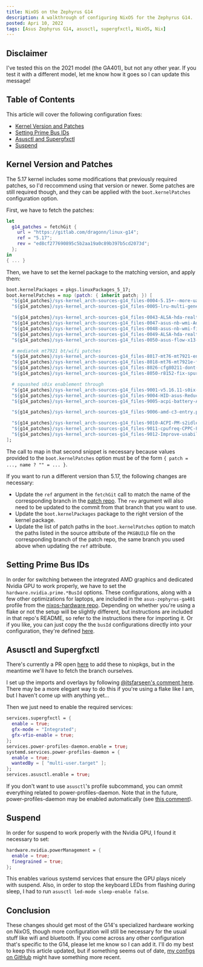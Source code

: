 ```yaml
---
title: NixOS on the Zephyrus G14
description: A walkthrough of configuring NixOS for the Zephyrus G14.
posted: Apri 10, 2022
tags: [Asus Zephyrus G14, asusctl, supergfxctl, NixOS, Nix]
---
```


## Disclaimer

I've tested this on the 2021 model (the GA401), but not any other year. If you test it with a different model, let me know how it goes so I can update this message!

## Table of Contents

This article will cover the following configuration fixes:

- [Kernel Version and Patches](#kernel-version-and-patches)
- [Setting Prime Bus IDs](setting-prime-bus-ids)
- [Asusctl and Supergfxctl](asusctl-and-supergfxctl)
- [Suspend](#suspend)

## Kernel Version and Patches

The 5.17 kernel includes some modifications that previously required patches, so I'd reccommend using that version or newer. Some patches are still required though, and they can be applied with the `boot.kernelPatches` configuration option.

First, we have to fetch the patches:

```nix
let
  g14_patches = fetchGit {
    url = "https://gitlab.com/dragonn/linux-g14";
    ref = "5.17";
    rev = "ed8cf277690895c5b2aa19a0c89b397b5cd2073d";
  };
in
{ ... }
```

Then, we have to set the kernel package to the matching version, and apply them:

```nix
boot.kernelPackages = pkgs.linuxPackages_5_17;
boot.kernelPatches = map (patch: { inherit patch; }) [
  "${g14_patches}/sys-kernel_arch-sources-g14_files-0004-5.15+--more-uarches-for-kernel.patch"
  "${g14_patches}/sys-kernel_arch-sources-g14_files-0005-lru-multi-generational.patch"

  "${g14_patches}/sys-kernel_arch-sources-g14_files-0043-ALSA-hda-realtek-Fix-speakers-not-working-on-Asus-Fl.patch"
  "${g14_patches}/sys-kernel_arch-sources-g14_files-0047-asus-nb-wmi-Add-tablet_mode_sw-lid-flip.patch"
  "${g14_patches}/sys-kernel_arch-sources-g14_files-0048-asus-nb-wmi-fix-tablet_mode_sw_int.patch"
  "${g14_patches}/sys-kernel_arch-sources-g14_files-0049-ALSA-hda-realtek-Add-quirk-for-ASUS-M16-GU603H.patch"
  "${g14_patches}/sys-kernel_arch-sources-g14_files-0050-asus-flow-x13-support_sw_tablet_mode.patch"

  # mediatek mt7921 bt/wifi patches
  "${g14_patches}/sys-kernel_arch-sources-g14_files-8017-mt76-mt7921-enable-VO-tx-aggregation.patch"
  "${g14_patches}/sys-kernel_arch-sources-g14_files-8018-mt76-mt7921e-fix-possible-probe-failure-after-reboot.patch"
  "${g14_patches}/sys-kernel_arch-sources-g14_files-8026-cfg80211-dont-WARN-if-a-self-managed-device.patch"
  "${g14_patches}/sys-kernel_arch-sources-g14_files-8050-r8152-fix-spurious-wakeups-from-s0i3.patch"

  # squashed s0ix enablement through
  "${g14_patches}/sys-kernel_arch-sources-g14_files-9001-v5.16.11-s0ix-patch-2022-02-23.patch"
  "${g14_patches}/sys-kernel_arch-sources-g14_files-9004-HID-asus-Reduce-object-size-by-consolidating-calls.patch"
  "${g14_patches}/sys-kernel_arch-sources-g14_files-9005-acpi-battery-Always-read-fresh-battery-state-on-update.patch"

  "${g14_patches}/sys-kernel_arch-sources-g14_files-9006-amd-c3-entry.patch"

  "${g14_patches}/sys-kernel_arch-sources-g14_files-9010-ACPI-PM-s2idle-Don-t-report-missing-devices-as-faili.patch"
  "${g14_patches}/sys-kernel_arch-sources-g14_files-9011-cpufreq-CPPC-Fix-performance-frequency-conversion.patch"
  "${g14_patches}/sys-kernel_arch-sources-g14_files-9012-Improve-usability-for-amd-pstate.patch"
];
```

The call to map in that second snippet is necessary because values provided to the `boot.kernelPatches` option must be of the form `{ patch = ..., name ? "" = ... }`.

If you want to run a different version than 5.17, the following changes are necessary:

- Update the `ref` argument in the `fetchGit` call to match the name of the corresponding branch in the [patch repo](https://gitlab.com/dragonn/linux-g14). The `rev` argument will also need to be updated to the commit from that branch that you want to use.
- Update the `boot.kernelPackages` package to the right version of the kernel package.
- Update the list of patch paths in the `boot.kernelPatches` option to match the paths listed in the source attribute of the `PKGBUILD` file on the corresponding branch of the patch repo, the same branch you used above when updating the `ref` attribute.

## Setting Prime Bus IDs

In order for switching between the integrated AMD graphics and dedicated Nvidia GPU to work properly, we have to set the `hardware.nvidia.prime.*BusId` options. These configurations, along with a few other optimizations for laptops, are included in the `asus-zephyrus-ga401` profile from the [nixos-hardware repo](https://github.com/NixOS/nixos-hardware). Depending on whether you're using a flake or not the setup will be slightly different, but instructions are included in that repo's README, so refer to the instructions there for importing it. Or if you like, you can just copy the the `busId` configurations directly into your configuration, they're defined [here](https://github.com/NixOS/nixos-hardware/blob/master/asus/zephyrus/ga401/default.nix).

## Asusctl and Supergfxctl

There's currently a PR open [here](https://github.com/NixOS/nixpkgs/pull/147786) to add these to nixpkgs, but in the meantime we'll have to fetch the branch ourselves.

I set up the imports and overlays by following [@itsfarseen's comment here](https://github.com/NixOS/nixpkgs/pull/147786#issuecomment-1068804835). There may be a more elegant way to do this if you're using a flake like I am, but I haven't come up with anything yet...

Then we just need to enable the required services:

```nix
services.supergfxctl = {
  enable = true;
  gfx-mode = "Integrated";
  gfx-vfio-enable = true;
};
services.power-profiles-daemon.enable = true;
systemd.services.power-profiles-daemon = {
  enable = true;
  wantedBy = [ "multi-user.target" ];
};
services.asusctl.enable = true;
```

If you don't want to use `asusctl`'s profile subcommand, you can ommit everything related to power-profiles-daemon. Note that in the future, power-profiles-daemon may be enabled automatically (see [this comment](https://github.com/NixOS/nixpkgs/pull/147786#issuecomment-1092347132)).

## Suspend

In order for suspend to work properly with the Nvidia GPU, I found it necessary to set:

```nix
hardware.nvidia.powerManagement = {
  enable = true;
  finegrained = true;
};
```

This enables various systemd services that ensure the GPU plays nicely with suspend. Also, in order to stop the keyboard LEDs from flashing during sleep, I had to run `asusctl led-mode sleep-enable false`.

## Conclusion

These changes should get most of the G14's specialized hardware working on NixOS, though more configuration will still be necessary for the usual stuff like wifi and bluetooth. If you come across any other configuration that's specific to the G14, please let me know so I can add it. I'll do my best to keep this article updated, but if something seems out of date, [my configs on GitHub](https://github.com/mtoohey31/infra) might have something more recent.
